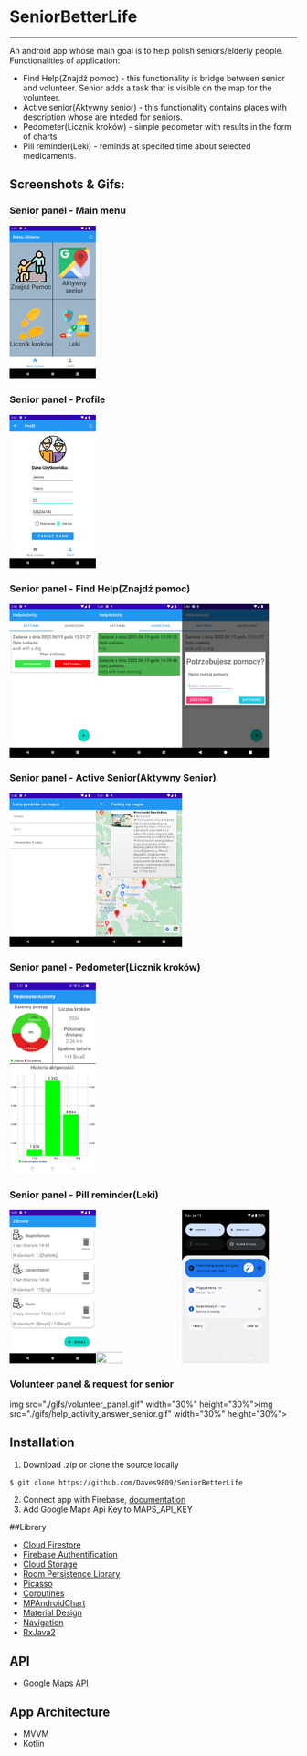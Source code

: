 # SeniorBetterLife
-------------
An android app whose main goal is to help polish seniors/elderly people. Functionalities of application:
* Find Help(Znajdź pomoc) - this functionality is bridge between senior and volunteer.
Senior adds a task that is visible on the map for the volunteer.
* Active senior(Aktywny senior) - this functionality contains places with description whose are inteded for seniors.
* Pedometer(Licznik kroków) - simple pedometer with results in the form of charts
* Pill reminder(Leki) - reminds at specifed time about selected medicaments.

## Screenshots & Gifs:
### Senior panel - Main menu
<img src="./screenshots/mainMenu.png" width="30%" height="30%">

### Senior panel - Profile
<img src="./screenshots/profile.png" width="30%" height="30%">

### Senior panel - Find Help(Znajdź pomoc)
<img src="./screenshots/help_activity_active_tasks.png" width="30%" height="30%"><img src="./screenshots/help_activity_completed_tasks.png" width="30%" height="30%"><img src="./screenshots/help_activity_add_task.png" width="30%" height="30%">

### Senior panel - Active Senior(Aktywny Senior)
<img src="./screenshots/active_senior_list.png" width="30%" height="30%"><img src="./screenshots/active_senior_map.png" width="30%" height="30%">

### Senior panel - Pedometer(Licznik kroków)
<img src="./screenshots/pedometer.jpg" width="30%" height="30%">

### Senior panel - Pill reminder(Leki)
<img src="./screenshots/pill_reminder_list.png" width="30%" height="30%"><img src="./gifs/pill_reminder.gif" width="30%" height="30%"><img src="./screenshots/pill_reminder_notification.png" width="30%" height="30%">

### Volunteer panel & request for senior
img src="./gifs/volunteer_panel.gif" width="30%" height="30%">img src="./gifs/help_activity_answer_senior.gif" width="30%" height="30%">

## Installation
1. Download .zip 
or clone the source locally
```sh
$ git clone https://github.com/Daves9809/SeniorBetterLife
```
2. Connect app with Firebase, [documentation](https://firebase.google.com/docs/android/setup)
3. Add Google Maps Api Key to MAPS_API_KEY

##Library
* [Cloud Firestore](https://firebase.google.com/docs/firestore)
* [Firebase Authentification](https://firebase.google.com/docs/auth)
* [Cloud Storage](https://firebase.google.com/docs/storage)
* [Room Persistence Library](https://developer.android.com/topic/libraries/architecture/room)
* [Picasso](https://square.github.io/picasso/)
* [Coroutines](https://developer.android.com/kotlin/coroutines)
* [MPAndroidChart](https://github.com/PhilJay/MPAndroidChart)
* [Material Design](https://material.io/design)
* [Navigation](https://developer.android.com/guide/navigation)
* [RxJava2](https://github.com/ReactiveX/RxJava)

## API
* [Google Maps API](https://mapsplatform.google.com)

## App Architecture
* MVVM
* Kotlin
